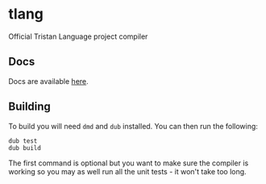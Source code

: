 tlang
=====

Official Tristan Language project compiler

## Docs

Docs are available [here](http://deavmi.assigned.network/secret/tlang).

## Building

To build you will need `dmd` and `dub` installed. You can then run the following:

```
dub test
dub build
```

The first command is optional but you want to make sure the compiler is working so you may
as well run all the unit tests - it won't take too long.